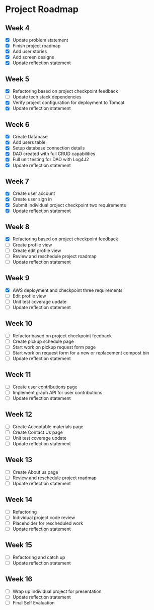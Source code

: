# Project Roadmap

## Week 4 
- [x] Update problem statement
- [x] Finish project roadmap
- [x] Add user stories
- [x] Add screen designs
- [x] Update reflection statement

## Week 5
- [x] Refactoring based on project checkpoint feedback
- [ ] Update tech stack dependencies
- [x] Verify project configuration for deployment to Tomcat
- [x] Update reflection statement
 
## Week 6
- [x] Create Database
- [x] Add users table
- [x] Setup database connection details
- [x] DAO created with full CRUD capabilities
- [x] Full unit testing for DAO with Log4J2
- [x] Update reflection statement

## Week 7 
- [x] Create user account
- [x] Create user sign in
- [x] Submit individual project checkpoint two requirements
- [x] Update reflection statement

## Week 8 
- [x] Refactoring based on project checkpoint feedback
- [ ] Create profile view
- [ ] Create edit profile view
- [ ] Review and reschedule project roadmap
- [ ] Update reflection statement

## Week 9
- [x] AWS deployment and checkpoint three requirements
- [ ] Edit profile view
- [ ] Unit test coverage update 
- [ ] Update reflection statement

## Week 10
- [ ] Refactor based on project checkpoint feedback
- [ ] Create pickup schedule page
- [ ] Start work on pickup request form page
- [ ] Start work on request form for a new or replacement compost bin
- [ ] Update reflection statement

## Week 11 
- [ ] Create user contributions page
- [ ] Implement graph API for user contributions
- [ ] Update reflection statement

## Week 12
- [ ] Create Acceptable materials page
- [ ] Create Contact Us page
- [ ] Unit test coverage update
- [ ] Update reflection statement

## Week 13
- [ ] Create About us page
- [ ] Review and reschedule project roadmap
- [ ] Update reflection statement

## Week 14
- [ ] Refactoring
- [ ] Individual project code review
- [ ] Placeholder for rescheduled work
- [ ] Update reflection statement

## Week 15
- [ ] Refactoring and catch up
- [ ] Update reflection statement

## Week 16
- [ ] Wrap up individual project for presentation
- [ ] Update reflection statement
- [ ] Final Self Evaluation